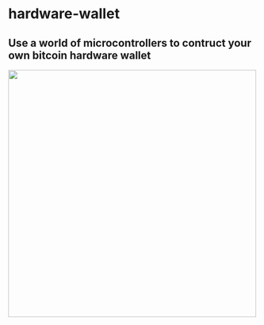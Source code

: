 # hardware-wallet
## Use a world of microcontrollers to contruct your own bitcoin hardware wallet

<img style="width:500px;" src="https://user-images.githubusercontent.com/33088785/180316122-8790079d-cff0-4c38-a8dc-112fe4a1e480.png">

